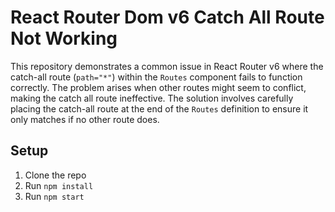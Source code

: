 # React Router Dom v6 Catch All Route Not Working

This repository demonstrates a common issue in React Router v6 where the catch-all route (`path="*"`) within the `Routes` component fails to function correctly.  The problem arises when other routes might seem to conflict, making the catch all route ineffective. The solution involves carefully placing the catch-all route at the end of the `Routes` definition to ensure it only matches if no other route does. 

## Setup

1. Clone the repo
2. Run `npm install`
3. Run `npm start`